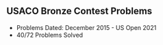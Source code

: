 ## USACO Bronze Contest Problems

- Problems Dated: December 2015 - US Open 2021 
- 40/72 Problems Solved
